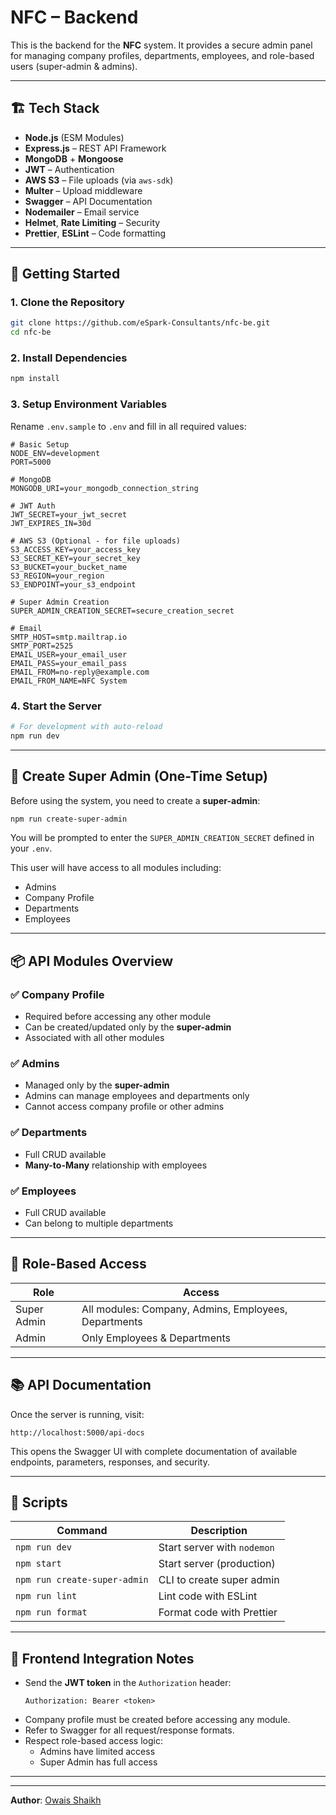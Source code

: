 # NFC – Backend

This is the backend for the **NFC** system. It provides a secure admin panel for managing company profiles, departments, employees, and role-based users (super-admin & admins).

---

## 🏗️ Tech Stack

- **Node.js** (ESM Modules)
- **Express.js** – REST API Framework
- **MongoDB** + **Mongoose**
- **JWT** – Authentication
- **AWS S3** – File uploads (via `aws-sdk`)
- **Multer** – Upload middleware
- **Swagger** – API Documentation
- **Nodemailer** – Email service
- **Helmet**, **Rate Limiting** – Security
- **Prettier**, **ESLint** – Code formatting

---

## 🚀 Getting Started

### 1. Clone the Repository

```bash
git clone https://github.com/eSpark-Consultants/nfc-be.git
cd nfc-be
```

### 2. Install Dependencies

```bash
npm install
```

### 3. Setup Environment Variables

Rename `.env.sample` to `.env` and fill in all required values:

```env
# Basic Setup
NODE_ENV=development
PORT=5000

# MongoDB
MONGODB_URI=your_mongodb_connection_string

# JWT Auth
JWT_SECRET=your_jwt_secret
JWT_EXPIRES_IN=30d

# AWS S3 (Optional - for file uploads)
S3_ACCESS_KEY=your_access_key
S3_SECRET_KEY=your_secret_key
S3_BUCKET=your_bucket_name
S3_REGION=your_region
S3_ENDPOINT=your_s3_endpoint

# Super Admin Creation
SUPER_ADMIN_CREATION_SECRET=secure_creation_secret

# Email
SMTP_HOST=smtp.mailtrap.io
SMTP_PORT=2525
EMAIL_USER=your_email_user
EMAIL_PASS=your_email_pass
EMAIL_FROM=no-reply@example.com
EMAIL_FROM_NAME=NFC System
```

### 4. Start the Server

```bash
# For development with auto-reload
npm run dev
```

---

## 🔐 Create Super Admin (One-Time Setup)

Before using the system, you need to create a **super-admin**:

```bash
npm run create-super-admin
```

You will be prompted to enter the `SUPER_ADMIN_CREATION_SECRET` defined in your `.env`.

This user will have access to all modules including:
- Admins
- Company Profile
- Departments
- Employees

---

## 📦 API Modules Overview

### ✅ Company Profile
- Required before accessing any other module
- Can be created/updated only by the **super-admin**
- Associated with all other modules

### ✅ Admins
- Managed only by the **super-admin**
- Admins can manage employees and departments only
- Cannot access company profile or other admins

### ✅ Departments
- Full CRUD available
- **Many-to-Many** relationship with employees

### ✅ Employees
- Full CRUD available
- Can belong to multiple departments

---

## 👥 Role-Based Access

| Role         | Access                                                 |
|--------------|--------------------------------------------------------|
| Super Admin  | All modules: Company, Admins, Employees, Departments   |
| Admin        | Only Employees & Departments                           |

---

## 📚 API Documentation

Once the server is running, visit:

```
http://localhost:5000/api-docs
```

This opens the Swagger UI with complete documentation of available endpoints, parameters, responses, and security.

---

## 📂 Scripts

| Command                       | Description                         |
|------------------------------|-------------------------------------|
| `npm run dev`                | Start server with `nodemon`         |
| `npm start`                  | Start server (production)           |
| `npm run create-super-admin` | CLI to create super admin           |
| `npm run lint`               | Lint code with ESLint               |
| `npm run format`             | Format code with Prettier           |

---

## 🤝 Frontend Integration Notes

- Send the **JWT token** in the `Authorization` header:
  ```http
  Authorization: Bearer <token>
  ```
- Company profile must be created before accessing any module.
- Refer to Swagger for all request/response formats.
- Respect role-based access logic:
  - Admins have limited access
  - Super Admin has full access

---

---

**Author**: [Owais Shaikh](https://github.com/eSpark-Consultants)
